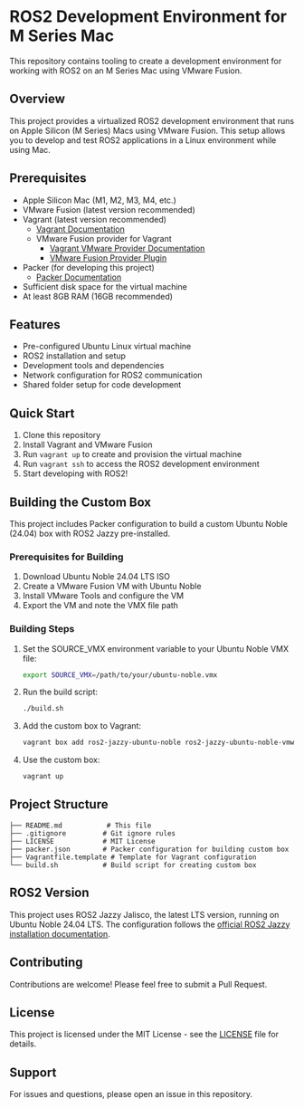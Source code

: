 # ROS2 Development Environment for M Series Mac

This repository contains tooling to create a development environment for working with ROS2 on an M Series Mac using VMware Fusion.

## Overview

This project provides a virtualized ROS2 development environment that runs on Apple Silicon (M Series) Macs using VMware Fusion. This setup allows you to develop and test ROS2 applications in a Linux environment while using Mac.

## Prerequisites

- Apple Silicon Mac (M1, M2, M3, M4, etc.)
- VMware Fusion (latest version recommended)
- Vagrant (latest version recommended)
  - [Vagrant Documentation](https://www.vagrantup.com/docs)
  - VMware Fusion provider for Vagrant
    - [Vagrant VMware Provider Documentation](https://www.vagrantup.com/docs/providers/vmware)
    - [VMware Fusion Provider Plugin](https://github.com/hashicorp/vagrant-vmware-desktop)
- Packer (for developing this project)
  - [Packer Documentation](https://developer.hashicorp.com/packer/docs)
- Sufficient disk space for the virtual machine
- At least 8GB RAM (16GB recommended)

## Features

- Pre-configured Ubuntu Linux virtual machine
- ROS2 installation and setup
- Development tools and dependencies
- Network configuration for ROS2 communication
- Shared folder setup for code development

## Quick Start

1. Clone this repository
2. Install Vagrant and VMware Fusion
3. Run `vagrant up` to create and provision the virtual machine
4. Run `vagrant ssh` to access the ROS2 development environment
5. Start developing with ROS2!

## Building the Custom Box

This project includes Packer configuration to build a custom Ubuntu Noble (24.04) box with ROS2 Jazzy pre-installed.

### Prerequisites for Building

1. Download Ubuntu Noble 24.04 LTS ISO
2. Create a VMware Fusion VM with Ubuntu Noble
3. Install VMware Tools and configure the VM
4. Export the VM and note the VMX file path

### Building Steps

1. Set the SOURCE_VMX environment variable to your Ubuntu Noble VMX file:
   ```bash
   export SOURCE_VMX=/path/to/your/ubuntu-noble.vmx
   ```

2. Run the build script:
   ```bash
   ./build.sh
   ```

3. Add the custom box to Vagrant:
   ```bash
   vagrant box add ros2-jazzy-ubuntu-noble ros2-jazzy-ubuntu-noble-vmware.box
   ```

4. Use the custom box:
   ```bash
   vagrant up
   ```

## Project Structure

```
├── README.md           # This file
├── .gitignore         # Git ignore rules
├── LICENSE            # MIT License
├── packer.json        # Packer configuration for building custom box
├── Vagrantfile.template # Template for Vagrant configuration
└── build.sh           # Build script for creating custom box
```

## ROS2 Version

This project uses ROS2 Jazzy Jalisco, the latest LTS version, running on Ubuntu Noble 24.04 LTS. The configuration follows the [official ROS2 Jazzy installation documentation](https://docs.ros.org/en/jazzy/Installation/Ubuntu-Install-Debs.html).

## Contributing

Contributions are welcome! Please feel free to submit a Pull Request.

## License

This project is licensed under the MIT License - see the [LICENSE](LICENSE) file for details.

## Support

For issues and questions, please open an issue in this repository.